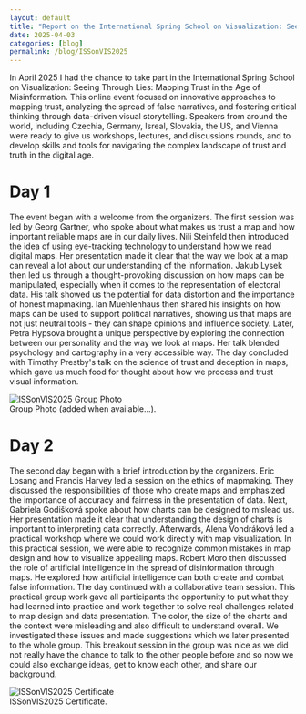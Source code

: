 ```yaml
---
layout: default
title: "Report on the International Spring School on Visualization: Seeing Through Lies: Mapping Trust in the Age of Misinformation"
date: 2025-04-03
categories: [blog]
permalink: /blog/ISSonVIS2025
---
```


In April 2025 I had the chance to take part in the International Spring School on Visualization: Seeing Through Lies: Mapping Trust in the Age of Misinformation. This online event focused on innovative approaches to mapping trust, analyzing the spread of false narratives, and fostering critical thinking through data-driven visual storytelling. Speakers from around the world, including Czechia, Germany, Isreal, Slovakia, the US, and Vienna were ready to give us workshops, lectures, and discussions rounds, and to develop skills and tools for navigating the complex landscape of trust and truth in the digital age.

# Day 1
The event began with a welcome from the organizers. The first session was led by Georg Gartner, who spoke about what makes us trust a map and how important reliable maps are in our daily lives. Nili Steinfeld then introduced the idea of using eye-tracking technology to understand how we read digital maps. Her presentation made it clear that the way we look at a map can reveal a lot about our understanding of the information. Jakub Lysek then led us through a thought-provoking discussion on how maps can be manipulated, especially when it comes to the representation of electoral data. His talk showed us the potential for data distortion and the importance of honest mapmaking. Ian Muehlenhaus then shared his insights on how maps can be used to support political narratives, showing us that maps are not just neutral tools - they can shape opinions and influence society. Later, Petra Hypsova brought a unique perspective by exploring the connection between our personality and the way we look at maps. Her talk blended psychology and cartography in a very accessible way. The day concluded with Timothy Prestby's talk on the science of trust and deception in maps, which gave us much food for thought about how we process and trust visual information.

<div class="blog-image">
  <img src="{{ '/assets/images/blogs/ISSonVIS2025_groupPhoto.png' | relative_url }}" alt="ISSonVIS2025 Group Photo">
  <figcaption>Group Photo (added when available...).</figcaption>
</div>

# Day 2
The second day began with a brief introduction by the organizers. Eric Losang and Francis Harvey led a session on the ethics of mapmaking. They discussed the responsibilities of those who create maps and emphasized the importance of accuracy and fairness in the presentation of data. Next, Gabriela Godišková spoke about how charts can be designed to mislead us. Her presentation made it clear that understanding the design of charts is important to interpreting data correctly. Afterwards, Alena Vondráková led a practical workshop where we could work directly with map visualization. In this practical session, we were able to recognize common mistakes in map design and how to visualize appealing maps. Robert Moro then discussed the role of artificial intelligence in the spread of disinformation through maps. He explored how artificial intelligence can both create and combat false information. The day continued with a collaborative team session. This practical group work gave all participants the opportunity to put what they had learned into practice and work together to solve real challenges related to map design and data presentation. The color, the size of the charts and the context were misleading and also difficult to understand overall. We investigated these issues and made suggestions which we later presented to the whole group. This breakout session in the group was nice as we did not really have the chance to talk to the other people before and so now we could also exchange ideas, get to know each other, and share our background.

<div class="blog-image">
  <img src="{{ '/assets/images/blogs/ISSonVIS2025.png' | relative_url }}" alt="ISSonVIS2025 Certificate">
  <figcaption>ISSonVIS2025 Certificate.</figcaption>
</div>